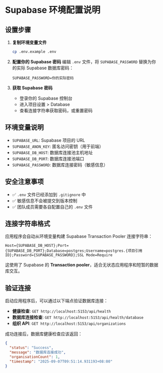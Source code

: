 # Supabase 环境配置说明

## 设置步骤

1. **复制环境变量文件**
   ```bash
   cp .env.example .env
   ```

2. **配置你的 Supabase 密码**
   编辑 `.env` 文件，将 `SUPABASE_PASSWORD` 替换为你的实际 Supabase 数据库密码：
   ```env
   SUPABASE_PASSWORD=你的实际密码
   ```

3. **获取 Supabase 密码**
   - 登录你的 Supabase 控制台
   - 进入项目设置 > Database
   - 查看连接字符串获取密码，或重置密码

## 环境变量说明

- `SUPABASE_URL`: Supabase 项目的 URL
- `SUPABASE_ANON_KEY`: 匿名访问密钥（用于前端）
- `SUPABASE_DB_HOST`: 数据库连接池主机地址
- `SUPABASE_DB_PORT`: 数据库连接池端口
- `SUPABASE_PASSWORD`: 数据库连接密码（敏感信息）

## 安全注意事项

- ✅ `.env` 文件已经添加到 `.gitignore` 中
- ✅ 敏感信息不会被提交到版本控制
- ✅ 团队成员需要各自配置自己的 `.env` 文件

## 连接字符串格式

应用程序会自动从环境变量构建 Supabase Transaction Pooler 连接字符串：
```
Host={SUPABASE_DB_HOST};Port={SUPABASE_DB_PORT};Database=postgres;Username=postgres.{项目引用ID};Password={SUPABASE_PASSWORD};SSL Mode=Require
```

这使用了 Supabase 的 **Transaction pooler**，适合无状态应用程序和短暂的数据库交互。

## 验证连接

启动应用程序后，可以通过以下端点验证数据库连接：

- **健康检查**: `GET http://localhost:5153/api/health`
- **数据库连接检查**: `GET http://localhost:5153/api/health/database`
- **组织 API**: `GET http://localhost:5153/api/organizations`

成功连接后，数据库健康检查应该返回：
```json
{
  "status": "Success",
  "message": "数据库连接成功",
  "organisationCount": 1,
  "timestamp": "2025-09-07T09:51:14.931193+08:00"
}
```

